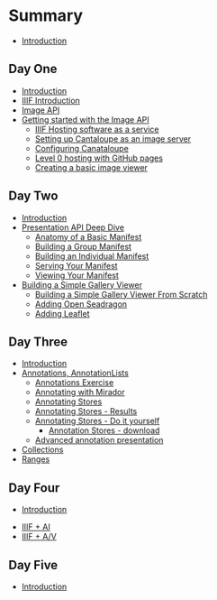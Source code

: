 # Summary

- [Introduction](README.md)

## Day One
- [Introduction](day-one/README.md)
- [IIIF Introduction](day-one/iiif-introduction.md)
- [Image API](day-one/image-api.md)
- [Getting started with the Image API](day-one/getting-started-with-the-image-api.md)
  - [IIIF Hosting software as a service](day-one/iiif-hosting-saas.md)
  - [Setting up Cantaloupe as an image server](day-one/setting-up-cantaloupe.md)
  - [Configuring Canataloupe](day-one/configuring-cantaloupe.md)
  - [Level 0 hosting with GitHub pages](day-one/level0-github-hosting.md)
  - [Creating a basic image viewer](day-one/creating-a-basic-image-viewer.md)

## Day Two
- [Introduction](day-two/README.md)
- [Presentation API Deep Dive](day-two/0-presentation-api-introduction.md)
  - [Anatomy of a Basic Manifest](day-two/1-anatomy-of-a-basic-manifest.md)
  - [Building a Group Manifest](day-two/2-activity-group-manifest.md)
  - [Building an Individual Manifest](day-two/3-activity-create-your-own-manifest.md)
  - [Serving Your Manifest](day-two/4-serving-your-manifest.md)
  - [Viewing Your Manifest](day-two/5-viewing-your-manifest-in-a-viewer.md)
- [Building a Simple Gallery Viewer](day-two/6-building-a-gallery-viewer-intro.md)
  - [Building a Simple Gallery Viewer From Scratch](day-two/7-building-a-gallery-viewer.md)
  - [Adding Open Seadragon](day-two/8-building-a-gallery-viewer-with-opensea-dragon.md)
  - [Adding Leaflet](day-two/9-building-a-gallery-viewer-with-leaflet.md)

## Day Three
- [Introduction](day-three/README.md)
- [Annotations, AnnotationLists](day-three/annotations-and-annotation-lists.md)
  - [Annotations Exercise](day-three/exercise.md)
  - [Annotating with Mirador](day-three/annotations-exercises.md)
  - [Annotating Stores](day-three/annotations-stores.md)
  - [Annotating Stores - Results](day-three/annotations-stores-results.md)
  - [Annotating Stores - Do it yourself](day-three/annotations-stores-install.md)
    - [Annotation Stores - download](day-three/annotation-store-download.md)
  - [Advanced annotation presentation](day-three/advanced-annotations.md)
- [Collections](day-three/collections.md)
- [Ranges](day-three/ranges.md)
<!-- - [Search](day-three/search.md) -->

## Day Four
- [Introduction](day-four/README.md)
<!-- - [Mirador 3](day-four/mirador-3.md) -->
<!-- - [IIIF + A/V](day-four/iiif-and-av.md) -->
- [IIIF + AI](day-four/iiif-and-ai.md)
- [IIIF + A/V](day-four/iiif-and-av.md)
<!-- - [IIIF Integration with DH Tools](day-four/iiif-dh-tools.md) -->
<!--  - [Omeka](day-four/omeka.md) -->
<!--  - [Islandora/Drupal](day-four/islandora-drupal.md) -->

## Day Five
- [Introduction](day-five/README.md)
